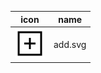 | icon | name |
| --- | --- |
| <img src='./add.svg' width='48' height='48' /> | add.svg | | <img src='./add_circle.svg' width='48' height='48' /> | add_circle.svg | | <img src='./apple_command.svg' width='48' height='48' /> | apple_command.svg | | <img src='./arrow_down.svg' width='48' height='48' /> | arrow_down.svg | | <img src='./arrow_down_boxed.svg' width='48' height='48' /> | arrow_down_boxed.svg | | <img src='./arrow_left.svg' width='48' height='48' /> | arrow_left.svg | | <img src='./arrow_left_boxed.svg' width='48' height='48' /> | arrow_left_boxed.svg | | <img src='./arrow_right.svg' width='48' height='48' /> | arrow_right.svg | | <img src='./arrow_right_boxed.svg' width='48' height='48' /> | arrow_right_boxed.svg | | <img src='./arrow_up.svg' width='48' height='48' /> | arrow_up.svg | | <img src='./arrow_up_boxed.svg' width='48' height='48' /> | arrow_up_boxed.svg | | <img src='./back.svg' width='48' height='48' /> | back.svg | | <img src='./ball.svg' width='48' height='48' /> | ball.svg | | <img src='./bar_chart.svg' width='48' height='48' /> | bar_chart.svg | | <img src='./battery_100.svg' width='48' height='48' /> | battery_100.svg | | <img src='./battery_25.svg' width='48' height='48' /> | battery_25.svg | | <img src='./battery_50.svg' width='48' height='48' /> | battery_50.svg | | <img src='./battery_75.svg' width='48' height='48' /> | battery_75.svg | | <img src='./battery_empty.svg' width='48' height='48' /> | battery_empty.svg | | <img src='./block.svg' width='48' height='48' /> | block.svg | | <img src='./block3d.svg' width='48' height='48' /> | block3d.svg | | <img src='./bluetooth.svg' width='48' height='48' /> | bluetooth.svg | | <img src='./book.svg' width='48' height='48' /> | book.svg | | <img src='./box.svg' width='48' height='48' /> | box.svg | | <img src='./box_container.svg' width='48' height='48' /> | box_container.svg | | <img src='./box_split_backslash.svg' width='48' height='48' /> | box_split_backslash.svg | | <img src='./box_split_cross.svg' width='48' height='48' /> | box_split_cross.svg | | <img src='./box_split_horizontal.svg' width='48' height='48' /> | box_split_horizontal.svg | | <img src='./box_split_horizontal_vertical.svg' width='48' height='48' /> | box_split_horizontal_vertical.svg | | <img src='./box_split_slash.svg' width='48' height='48' /> | box_split_slash.svg | | <img src='./box_split_vertical.svg' width='48' height='48' /> | box_split_vertical.svg | | <img src='./boxed_export.svg' width='48' height='48' /> | boxed_export.svg | | <img src='./boxed_import.svg' width='48' height='48' /> | boxed_import.svg | | <img src='./browser.svg' width='48' height='48' /> | browser.svg | | <img src='./camera.svg' width='48' height='48' /> | camera.svg | | <img src='./chat.svg' width='48' height='48' /> | chat.svg | | <img src='./check1.svg' width='48' height='48' /> | check1.svg | | <img src='./check2.svg' width='48' height='48' /> | check2.svg | | <img src='./checkmark.svg' width='48' height='48' /> | checkmark.svg | | <img src='./circle.svg' width='48' height='48' /> | circle.svg | | <img src='./circle_split_backslash.svg' width='48' height='48' /> | circle_split_backslash.svg | | <img src='./circle_split_cross.svg' width='48' height='48' /> | circle_split_cross.svg | | <img src='./circle_split_horizontal.svg' width='48' height='48' /> | circle_split_horizontal.svg | | <img src='./circle_split_horizontal_vertical.svg' width='48' height='48' /> | circle_split_horizontal_vertical.svg | | <img src='./circle_split_slash.svg' width='48' height='48' /> | circle_split_slash.svg | | <img src='./circle_split_vertical.svg' width='48' height='48' /> | circle_split_vertical.svg | | <img src='./cli.svg' width='48' height='48' /> | cli.svg | | <img src='./close.svg' width='48' height='48' /> | close.svg | | <img src='./close_boxed.svg' width='48' height='48' /> | close_boxed.svg | | <img src='./code.svg' width='48' height='48' /> | code.svg | | <img src='./coffee.svg' width='48' height='48' /> | coffee.svg | | <img src='./compass.svg' width='48' height='48' /> | compass.svg | | <img src='./contract.svg' width='48' height='48' /> | contract.svg | | <img src='./contractabi.svg' width='48' height='48' /> | contractabi.svg | | <img src='./contractexecute1.svg' width='48' height='48' /> | contractexecute1.svg | | <img src='./contractexecute2.svg' width='48' height='48' /> | contractexecute2.svg | | <img src='./contractexecute3.svg' width='48' height='48' /> | contractexecute3.svg | | <img src='./copytoclipboard.svg' width='48' height='48' /> | copytoclipboard.svg | | <img src='./crop.svg' width='48' height='48' /> | crop.svg | | <img src='./crosscursor.svg' width='48' height='48' /> | crosscursor.svg | | <img src='./dashboard.svg' width='48' height='48' /> | dashboard.svg | | <img src='./database.svg' width='48' height='48' /> | database.svg | | <img src='./disk.svg' width='48' height='48' /> | disk.svg | | <img src='./display.svg' width='48' height='48' /> | display.svg | | <img src='./door_enter.svg' width='48' height='48' /> | door_enter.svg | | <img src='./door_exit.svg' width='48' height='48' /> | door_exit.svg | | <img src='./download.svg' width='48' height='48' /> | download.svg | | <img src='./drop.svg' width='48' height='48' /> | drop.svg | | <img src='./dropdown_arrow_down.svg' width='48' height='48' /> | dropdown_arrow_down.svg | | <img src='./dropdown_arrow_up.svg' width='48' height='48' /> | dropdown_arrow_up.svg | | <img src='./education.svg' width='48' height='48' /> | education.svg | | <img src='./email.svg' width='48' height='48' /> | email.svg | | <img src='./email_open.svg' width='48' height='48' /> | email_open.svg | | <img src='./emote_happy.svg' width='48' height='48' /> | emote_happy.svg | | <img src='./emote_sad.svg' width='48' height='48' /> | emote_sad.svg | | <img src='./etc.svg' width='48' height='48' /> | etc.svg | | <img src='./etc_simple.svg' width='48' height='48' /> | etc_simple.svg | | <img src='./export.svg' width='48' height='48' /> | export.svg | | <img src='./eye.svg' width='48' height='48' /> | eye.svg | | <img src='./file.svg' width='48' height='48' /> | file.svg | | <img src='./flag.svg' width='48' height='48' /> | flag.svg | | <img src='./folder.svg' width='48' height='48' /> | folder.svg | | <img src='./forward.svg' width='48' height='48' /> | forward.svg | | <img src='./fullscreen_expand.svg' width='48' height='48' /> | fullscreen_expand.svg | | <img src='./fullscreen_shrink.svg' width='48' height='48' /> | fullscreen_shrink.svg | | <img src='./game.svg' width='48' height='48' /> | game.svg | | <img src='./globe.svg' width='48' height='48' /> | globe.svg | | <img src='./ground_plan.svg' width='48' height='48' /> | ground_plan.svg | | <img src='./hardwarewallet.svg' width='48' height='48' /> | hardwarewallet.svg | | <img src='./heart.svg' width='48' height='48' /> | heart.svg | | <img src='./heart2.svg' width='48' height='48' /> | heart2.svg | | <img src='./hexagon_spider_web.svg' width='48' height='48' /> | hexagon_spider_web.svg | | <img src='./home.svg' width='48' height='48' /> | home.svg | | <img src='./image.svg' width='48' height='48' /> | image.svg | | <img src='./import.svg' width='48' height='48' /> | import.svg | | <img src='./layers.svg' width='48' height='48' /> | layers.svg | | <img src='./lifebelt.svg' width='48' height='48' /> | lifebelt.svg | | <img src='./link.svg' width='48' height='48' /> | link.svg | | <img src='./link_broken.svg' width='48' height='48' /> | link_broken.svg | | <img src='./link_broken2.svg' width='48' height='48' /> | link_broken2.svg | | <img src='./list.svg' width='48' height='48' /> | list.svg | | <img src='./location.svg' width='48' height='48' /> | location.svg | | <img src='./lock_locked.svg' width='48' height='48' /> | lock_locked.svg | | <img src='./lock_unlocked.svg' width='48' height='48' /> | lock_unlocked.svg | | <img src='./magnet.svg' width='48' height='48' /> | magnet.svg | | <img src='./magnet2.svg' width='48' height='48' /> | magnet2.svg | | <img src='./map.svg' width='48' height='48' /> | map.svg | | <img src='./men.svg' width='48' height='48' /> | men.svg | | <img src='./menu.svg' width='48' height='48' /> | menu.svg | | <img src='./menu2.svg' width='48' height='48' /> | menu2.svg | | <img src='./method1.svg' width='48' height='48' /> | method1.svg | | <img src='./method2.svg' width='48' height='48' /> | method2.svg | | <img src='./method3.svg' width='48' height='48' /> | method3.svg | | <img src='./method4.svg' width='48' height='48' /> | method4.svg | | <img src='./model.svg' width='48' height='48' /> | model.svg | | <img src='./model_connection.svg' width='48' height='48' /> | model_connection.svg | | <img src='./more_horizontal.svg' width='48' height='48' /> | more_horizontal.svg | | <img src='./more_vertical.svg' width='48' height='48' /> | more_vertical.svg | | <img src='./mouse.svg' width='48' height='48' /> | mouse.svg | | <img src='./multisigwallet.svg' width='48' height='48' /> | multisigwallet.svg | | <img src='./network.svg' width='48' height='48' /> | network.svg | | <img src='./network_disconnected.svg' width='48' height='48' /> | network_disconnected.svg | | <img src='./network_ok.svg' width='48' height='48' /> | network_ok.svg | | <img src='./paperclip.svg' width='48' height='48' /> | paperclip.svg | | <img src='./paperplane.svg' width='48' height='48' /> | paperplane.svg | | <img src='./paperplane2.svg' width='48' height='48' /> | paperplane2.svg | | <img src='./peace.svg' width='48' height='48' /> | peace.svg | | <img src='./pen1.svg' width='48' height='48' /> | pen1.svg | | <img src='./pen2.svg' width='48' height='48' /> | pen2.svg | | <img src='./pen3.svg' width='48' height='48' /> | pen3.svg | | <img src='./pie_chart.svg' width='48' height='48' /> | pie_chart.svg | | <img src='./pin.svg' width='48' height='48' /> | pin.svg | | <img src='./play_circle.svg' width='48' height='48' /> | play_circle.svg | | <img src='./play_video.svg' width='48' height='48' /> | play_video.svg | | <img src='./print.svg' width='48' height='48' /> | print.svg | | <img src='./puzzle.svg' width='48' height='48' /> | puzzle.svg | | <img src='./qrcode.svg' width='48' height='48' /> | qrcode.svg | | <img src='./record.svg' width='48' height='48' /> | record.svg | | <img src='./recorder.svg' width='48' height='48' /> | recorder.svg | | <img src='./remove.svg' width='48' height='48' /> | remove.svg | | <img src='./remove_circle.svg' width='48' height='48' /> | remove_circle.svg | | <img src='./rhombus_number.svg' width='48' height='48' /> | rhombus_number.svg | | <img src='./sandclock.svg' width='48' height='48' /> | sandclock.svg | | <img src='./save.svg' width='48' height='48' /> | save.svg | | <img src='./scissors.svg' width='48' height='48' /> | scissors.svg | | <img src='./search.svg' width='48' height='48' /> | search.svg | | <img src='./search2.svg' width='48' height='48' /> | search2.svg | | <img src='./search3.svg' width='48' height='48' /> | search3.svg | | <img src='./search4.svg' width='48' height='48' /> | search4.svg | | <img src='./settings.svg' width='48' height='48' /> | settings.svg | | <img src='./shirt.svg' width='48' height='48' /> | shirt.svg | | <img src='./sign 2.svg' width='48' height='48' /> | sign 2.svg | | <img src='./sign.svg' width='48' height='48' /> | sign.svg | | <img src='./sliders.svg' width='48' height='48' /> | sliders.svg | | <img src='./small_steering_wheel2.svg' width='48' height='48' /> | small_steering_wheel2.svg | | <img src='./spinner1.svg' width='48' height='48' /> | spinner1.svg | | <img src='./spinner2.svg' width='48' height='48' /> | spinner2.svg | | <img src='./star.svg' width='48' height='48' /> | star.svg | | <img src='./steering_wheel.svg' width='48' height='48' /> | steering_wheel.svg | | <img src='./sun.svg' width='48' height='48' /> | sun.svg | | <img src='./switch.svg' width='48' height='48' /> | switch.svg | | <img src='./tag.svg' width='48' height='48' /> | tag.svg | | <img src='./target.svg' width='48' height='48' /> | target.svg | | <img src='./target_cross.svg' width='48' height='48' /> | target_cross.svg | | <img src='./target_cross_small.svg' width='48' height='48' /> | target_cross_small.svg | | <img src='./textfile.svg' width='48' height='48' /> | textfile.svg | | <img src='./time.svg' width='48' height='48' /> | time.svg | | <img src='./tire.svg' width='48' height='48' /> | tire.svg | | <img src='./token1.svg' width='48' height='48' /> | token1.svg | | <img src='./token2.svg' width='48' height='48' /> | token2.svg | | <img src='./token3.svg' width='48' height='48' /> | token3.svg | | <img src='./toolbox.svg' width='48' height='48' /> | toolbox.svg | | <img src='./trash.svg' width='48' height='48' /> | trash.svg | | <img src='./umbrella.svg' width='48' height='48' /> | umbrella.svg | | <img src='./user.svg' width='48' height='48' /> | user.svg | | <img src='./walletadress.svg' width='48' height='48' /> | walletadress.svg | | <img src='./warning.svg' width='48' height='48' /> | warning.svg | | <img src='./waysign.svg' width='48' height='48' /> | waysign.svg | | <img src='./waysign2.svg' width='48' height='48' /> | waysign2.svg | | <img src='./windows_layers.svg' width='48' height='48' /> | windows_layers.svg | | <img src='./women.svg' width='48' height='48' /> | women.svg | | <img src='./women2.svg' width='48' height='48' /> | women2.svg | | <img src='./wrench.svg' width='48' height='48' /> | wrench.svg | | <img src='./zoom_in.svg' width='48' height='48' /> | zoom_in.svg | | <img src='./zoom_out.svg' width='48' height='48' /> | zoom_out.svg |
